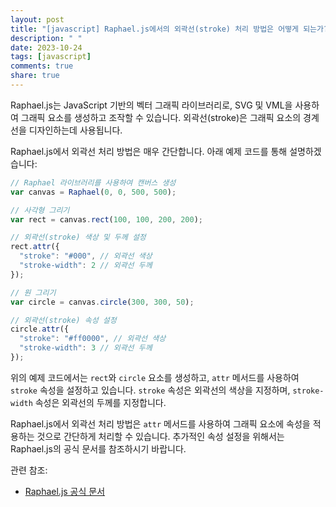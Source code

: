 ```yaml
---
layout: post
title: "[javascript] Raphael.js에서의 외곽선(stroke) 처리 방법은 어떻게 되는가?"
description: " "
date: 2023-10-24
tags: [javascript]
comments: true
share: true
---
```


Raphael.js는 JavaScript 기반의 벡터 그래픽 라이브러리로, SVG 및 VML을 사용하여 그래픽 요소를 생성하고 조작할 수 있습니다. 외곽선(stroke)은 그래픽 요소의 경계선을 디자인하는데 사용됩니다.

Raphael.js에서 외곽선 처리 방법은 매우 간단합니다. 아래 예제 코드를 통해 설명하겠습니다:

```javascript
// Raphael 라이브러리를 사용하여 캔버스 생성
var canvas = Raphael(0, 0, 500, 500);

// 사각형 그리기
var rect = canvas.rect(100, 100, 200, 200);

// 외곽선(stroke) 색상 및 두께 설정
rect.attr({
  "stroke": "#000", // 외곽선 색상
  "stroke-width": 2 // 외곽선 두께
});

// 원 그리기
var circle = canvas.circle(300, 300, 50);

// 외곽선(stroke) 속성 설정
circle.attr({
  "stroke": "#ff0000", // 외곽선 색상
  "stroke-width": 3 // 외곽선 두께
});
```

위의 예제 코드에서는 `rect`와 `circle` 요소를 생성하고, `attr` 메서드를 사용하여 `stroke` 속성을 설정하고 있습니다. `stroke` 속성은 외곽선의 색상을 지정하며, `stroke-width` 속성은 외곽선의 두께를 지정합니다.

Raphael.js에서 외곽선 처리 방법은 `attr` 메서드를 사용하여 그래픽 요소에 속성을 적용하는 것으로 간단하게 처리할 수 있습니다. 추가적인 속성 설정을 위해서는 Raphael.js의 공식 문서를 참조하시기 바랍니다.

관련 참조:
- [Raphael.js 공식 문서](http://dmitrybaranovskiy.github.io/raphael/index.html)